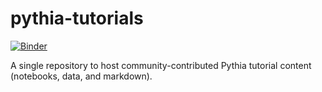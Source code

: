# pythia-tutorials

[![Binder](https://mybinder.org/badge_logo.svg)](https://mybinder.org/v2/gh/ProjectPythia/pythia-tutorials/HEAD)

A single repository to host community-contributed Pythia tutorial content (notebooks, data, and markdown).
